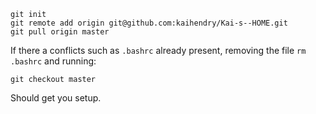 

	git init
	git remote add origin git@github.com:kaihendry/Kai-s--HOME.git
	git pull origin master

If there a conflicts such as `.bashrc` already present, removing the file `rm
.bashrc` and running:

	git checkout master

Should get you setup.

